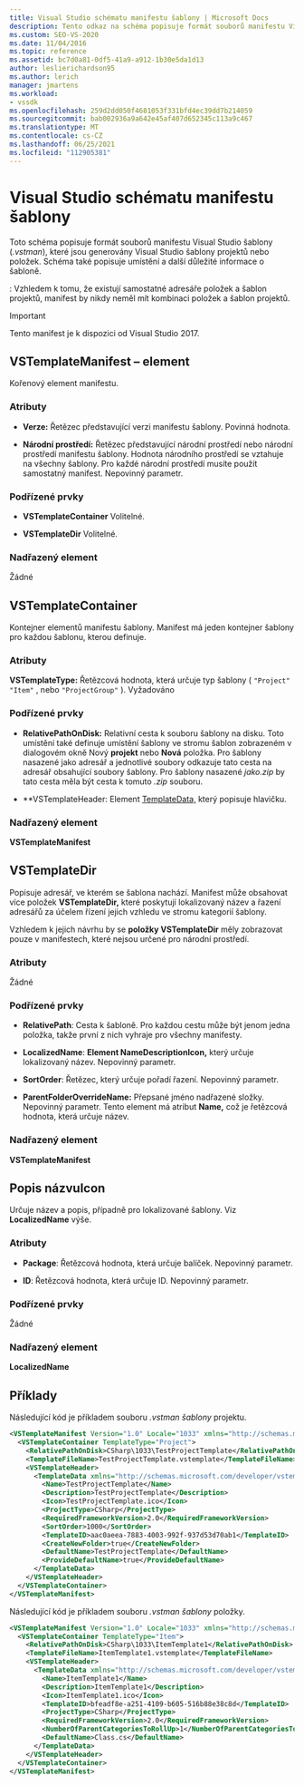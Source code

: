 ```yaml
---
title: Visual Studio schématu manifestu šablony | Microsoft Docs
description: Tento odkaz na schéma popisuje formát souborů manifestu Visual Studio šablon, které jsou generovány Visual Studio šablony projektů nebo položek.
ms.custom: SEO-VS-2020
ms.date: 11/04/2016
ms.topic: reference
ms.assetid: bc7d0a81-0df5-41a9-a912-1b30e5da1d13
author: leslierichardson95
ms.author: lerich
manager: jmartens
ms.workload:
- vssdk
ms.openlocfilehash: 259d2dd050f4681053f331bfd4ec39dd7b214059
ms.sourcegitcommit: bab002936a9a642e45af407d652345c113a9c467
ms.translationtype: MT
ms.contentlocale: cs-CZ
ms.lasthandoff: 06/25/2021
ms.locfileid: "112905381"
---
```

# <a name="visual-studio-template-manifest-schema-reference"></a>Visual Studio schématu manifestu šablony
Toto schéma popisuje formát souborů manifestu Visual Studio šablony (*.vstman*), které jsou generovány Visual Studio šablony projektů nebo položek. Schéma také popisuje umístění a další důležité informace o šabloně.

 : Vzhledem k tomu, že existují samostatné adresáře položek a šablon projektů, manifest by nikdy neměl mít kombinaci položek a šablon projektů.

> [!IMPORTANT]
> Tento manifest je k dispozici od Visual Studio 2017.

## <a name="vstemplatemanifest-element"></a>VSTemplateManifest – element
 Kořenový element manifestu.

### <a name="attributes"></a>Atributy

- **Verze:** Řetězec představující verzi manifestu šablony. Povinná hodnota.

- **Národní prostředí:** Řetězec představující národní prostředí nebo národní prostředí manifestu šablony. Hodnota národního prostředí se vztahuje na všechny šablony. Pro každé národní prostředí musíte použít samostatný manifest. Nepovinný parametr.

### <a name="child-elements"></a>Podřízené prvky

- **VSTemplateContainer** Volitelné.

- **VSTemplateDir** Volitelné.

### <a name="parent-element"></a>Nadřazený element
 Žádné

## <a name="vstemplatecontainer"></a>VSTemplateContainer
 Kontejner elementů manifestu šablony. Manifest má jeden kontejner šablony pro každou šablonu, kterou definuje.

### <a name="attributes"></a>Atributy
 **VSTemplateType:** Řetězcová hodnota, která určuje typ šablony ( `"Project"` `"Item"` , nebo `"ProjectGroup"` ). Vyžadováno

### <a name="child-elements"></a>Podřízené prvky

- **RelativePathOnDisk:** Relativní cesta k souboru šablony na disku. Toto umístění také definuje umístění šablony ve stromu šablon zobrazeném v dialogovém okně Nový **projekt** nebo **Nová** položka. Pro šablony nasazené jako adresář a jednotlivé soubory odkazuje tato cesta na adresář obsahující soubory šablony. Pro šablony nasazené *jako.zip* by tato cesta měla být cesta k tomuto *.zip* souboru.

- **VSTemplateHeader: Element [TemplateData,](../extensibility/templatedata-element-visual-studio-templates.md) který popisuje hlavičku.

### <a name="parent-element"></a>Nadřazený element
 **VSTemplateManifest**

## <a name="vstemplatedir"></a>VSTemplateDir
 Popisuje adresář, ve kterém se šablona nachází. Manifest může obsahovat více položek **VSTemplateDir,** které poskytují lokalizovaný název a řazení adresářů za účelem řízení jejich vzhledu ve stromu kategorií šablony.

 Vzhledem k jejich návrhu by se **položky VSTemplateDir** měly zobrazovat pouze v manifestech, které nejsou určené pro národní prostředí.

### <a name="attributes"></a>Atributy
 Žádné

### <a name="child-elements"></a>Podřízené prvky

- **RelativePath**: Cesta k šabloně. Pro každou cestu může být jenom jedna položka, takže první z nich vyhraje pro všechny manifesty.

- **LocalizedName**: **Element NameDescriptionIcon,** který určuje lokalizovaný název. Nepovinný parametr.

- **SortOrder**: Řetězec, který určuje pořadí řazení. Nepovinný parametr.

- **ParentFolderOverrideName:** Přepsané jméno nadřazené složky. Nepovinný parametr. Tento element má atribut **Name,** což je řetězcová hodnota, která určuje název.

### <a name="parent-element"></a>Nadřazený element
 **VSTemplateManifest**

## <a name="namedescriptionicon"></a>Popis názvuIcon
 Určuje název a popis, případně pro lokalizované šablony. Viz **LocalizedName** výše.

### <a name="attributes"></a>Atributy

- **Package**: Řetězcová hodnota, která určuje balíček. Nepovinný parametr.

- **ID**: Řetězcová hodnota, která určuje ID. Nepovinný parametr.

### <a name="child-elements"></a>Podřízené prvky
 Žádné

### <a name="parent-element"></a>Nadřazený element
 **LocalizedName**

## <a name="examples"></a>Příklady
 Následující kód je příkladem souboru *.vstman šablony* projektu.

```xml
<VSTemplateManifest Version="1.0" Locale="1033" xmlns="http://schemas.microsoft.com/developer/vstemplatemanifest/2015">
  <VSTemplateContainer TemplateType="Project">
    <RelativePathOnDisk>CSharp\1033\TestProjectTemplate</RelativePathOnDisk>
    <TemplateFileName>TestProjectTemplate.vstemplate</TemplateFileName>
    <VSTemplateHeader>
      <TemplateData xmlns="http://schemas.microsoft.com/developer/vstemplate/2005">
        <Name>TestProjectTemplate</Name>
        <Description>TestProjectTemplate</Description>
        <Icon>TestProjectTemplate.ico</Icon>
        <ProjectType>CSharp</ProjectType>
        <RequiredFrameworkVersion>2.0</RequiredFrameworkVersion>
        <SortOrder>1000</SortOrder>
        <TemplateID>aac0aeea-7883-4003-992f-937d53d70ab1</TemplateID>
        <CreateNewFolder>true</CreateNewFolder>
        <DefaultName>TestProjectTemplate</DefaultName>
        <ProvideDefaultName>true</ProvideDefaultName>
      </TemplateData>
    </VSTemplateHeader>
  </VSTemplateContainer>
</VSTemplateManifest>

```

 Následující kód je příkladem souboru *.vstman šablony* položky.

```xml
<VSTemplateManifest Version="1.0" Locale="1033" xmlns="http://schemas.microsoft.com/developer/vstemplatemanifest/2015">
  <VSTemplateContainer TemplateType="Item">
    <RelativePathOnDisk>CSharp\1033\ItemTemplate1</RelativePathOnDisk>
    <TemplateFileName>ItemTemplate1.vstemplate</TemplateFileName>
    <VSTemplateHeader>
      <TemplateData xmlns="http://schemas.microsoft.com/developer/vstemplate/2005">
        <Name>ItemTemplate1</Name>
        <Description>ItemTemplate1</Description>
        <Icon>ItemTemplate1.ico</Icon>
        <TemplateID>bfeadf8e-a251-4109-b605-516b88e38c8d</TemplateID>
        <ProjectType>CSharp</ProjectType>
        <RequiredFrameworkVersion>2.0</RequiredFrameworkVersion>
        <NumberOfParentCategoriesToRollUp>1</NumberOfParentCategoriesToRollUp>
        <DefaultName>Class.cs</DefaultName>
      </TemplateData>
    </VSTemplateHeader>
  </VSTemplateContainer>
</VSTemplateManifest>

```
